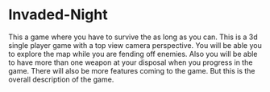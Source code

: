 # Invaded-Night

This a game where you have to survive the as long as you can. This is a 3d single player game with a top view camera perspective. You will be able you to explore the map while you are fending off enemies. Also you will be able to have more than one weapon at your disposal when you progress in the game. There will also be more features coming to the game. But this is the overall description of the game.
